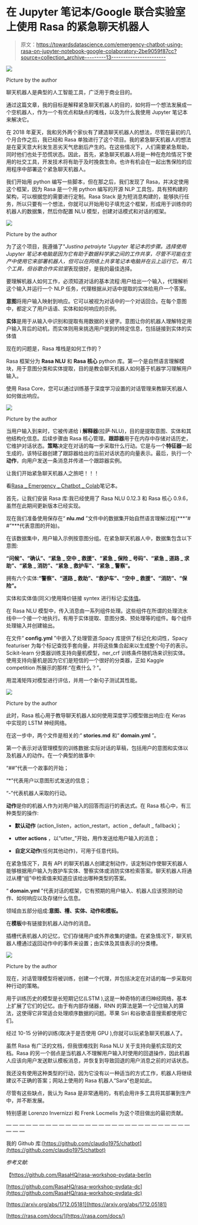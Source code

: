 # 在 Jupyter 笔记本/Google 联合实验室上使用 Rasa 的紧急聊天机器人

> 原文：<https://towardsdatascience.com/emergency-chatbot-using-rasa-on-jupyter-notebook-google-colaboratory-2be9059f87cc?source=collection_archive---------13----------------------->

![](img/150c913a96374778559232f5e029b010.png)

Picture by the author

聊天机器人是典型的人工智能工具，广泛用于商业目的。

通过这篇文章，我的目标是解释紧急聊天机器人的目的，如何将一个想法发展成一个空机器人，作为一个有优点和缺点的堆栈，以及为什么我使用 Jupyter 笔记本来解决它。

在 2018 年夏天，我和另外两个家伙有了建造聊天机器人的想法，尽管在最初的几个月合作之后，我已经和 Rasa 单独进行了这个项目。我的紧急聊天机器人的想法是在夏天意大利发生恶劣天气悲剧后产生的。在这些情况下，人们需要紧急帮助，同时他们也处于恐慌状态。因此，首先，紧急聊天机器人将是一种在危险情况下使用的社交工具，开发技术将有助于及时挽救生命。也许有机会在一起出售保险的应用程序中部署这个紧急聊天机器人。

我们开始用 python 编写一些脚本，但在那之后，我们发现了 Rasa，并决定使用这个框架，因为 Rasa 是一个用 python 编写的开源 NLP 工具包，具有预构建的架构，可以根据您的需要进行定制。Rasa Stack 是为短消息构建的，能够执行任务，所以只要有一个想法，你就可以开始用句子填充这个框架，形成用于训练你的机器人的数据集，然后你配置 NLU 模型，创建对话模式和对话的框架。

![](img/026fb8d2408025866e41c6dd7125c2bc.png)

Picture by the author

为了这个项目，我遵循了"*Justina petraiyte "*Jupyter 笔记本的步骤。选择使用 Jupyter 笔记本电脑是因为它有助于数据科学家之间的工作共享，尽管不可能在生产中使用它来部署机器人，但可以在网络上共享笔记本电脑并在云上运行它。有几个工具，但*谷歌合作实验室*表现很好，是我的最佳选择。

要理解机器人如何工作，必须知道对话的基本流程:用户给出一个输入，代理解析这个输入并运行一个 NLP 任务，代理根据从对话中提取的实体给用户一个答案。

**意图**将用户输入映射到响应。它可以被视为对话中的一个对话回合。在每个意图中，都定义了用户话语、实体和如何响应的示例。

**实体**是用于从输入中识别和提取有用数据的关键字。意图让你的机器人理解特定用户输入背后的动机，而实体则用来挑选用户提到的特定信息，包括链接到实体的实体值

现在的问题是，Rasa 堆栈是如何工作的？

Rasa 框架分为 **Rasa NLU** 和 **Rasa 核心** python 库。第一个是自然语言理解模块，用于意图分类和实体提取，目的是教会聊天机器人如何基于机器学习理解用户输入。

使用 Rasa Core，您可以通过训练基于深度学习设置的对话管理来教聊天机器人如何做出响应。

![](img/89240997b79d3f3dc648e1d60fd73ddf.png)

Picture by the author

当用户输入到来时，它被传递给 i **解释器**(拉萨·NLU)，目的是提取意图、实体和其他结构化信息。后续步骤由 Rasa 核心管理。**跟踪器**用于在内存中存储对话历史，它维护对话状态。**策略**决定在对话的每一步采取什么行动。它是与一个**特征器**一起生成的，该特征器创建了跟踪器给出的当前对话状态的向量表示。最后，执行一个**动作**，向用户发送一条消息并传递一个跟踪器实例。

让我们开始紧急聊天机器人之旅吧！！！

看[Rasa _ Emergency _ Chatbot _ Colab](https://colab.research.google.com/drive/1fqshAYRT9FBaJwd1nIOSonUt4MoIsgl-)笔记本。

首先，让我们安装 Rasa 库:我已经使用了 Rasa NLU 0.12.3 和 Rasa 核心 0.9.6，虽然在此期间更新版本已经实现。

现在我们准备使用保存在“ **nlu.md** ”文件中的数据集开始自然语言理解过程(***“# #”***代表意图的开始)。

在该数据集中，用户输入示例按意图分组。在紧急聊天机器人中，数据集包含以下意图:

**“问候”、“确认”、“紧急 _ 空中 _ 救援”、“紧急 _ 保险 _ 号码”、“紧急 _ 道路 _ 求助”、“紧急 _ 消防”、“紧急 _ 救护车”、“紧急 _ 警察”。**

拥有六个实体:**“警察”、“道路 _ 救助”、“救护车”、“空中 _ 救援”、“消防”、“保险”。**

实体和实体值(同义)使用降价链接 syntex 进行标记:[实体值](实体类型)。

在 Rasa NLU 模型中，传入消息由一系列组件处理。这些组件在所谓的处理流水线中一个接一个地执行。有用于实体提取、意图分类、预处理等的组件。每个组件处理输入并创建输出。

在文件“ **config.yml** ”中嵌入了处理管道:Spacy 库提供了标记化和词性，Spacy featuriser 为每个标记查找手套向量，并将这些集合起来以生成整个句子的表示。Scikit-learn 分类器训练支持向量机模型，ner_crf 训练条件随机场来识别实体。使用支持向量机是因为它们是短信的一个很好的分类器，正如 Kaggle competition 所展示的那样:“在煮什么？”。

用混淆矩阵对模型进行评估，并用一个新句子测试其性能。

![](img/c9c33c50c32d610d58a0c6b114c4ffef.png)

Picture by the author

此时，Rasa 核心用于教导聊天机器人如何使用深度学习模型做出响应:在 Keras 中实现的 LSTM 神经网络。

在这一步中，两个文件是相关的:“ **stories.md** 和“ **domain.yml** ”。

第一个表示对话管理模型的训练数据:实际对话的草稿，包括用户的意图和实体以及机器人的动作。在一个典型的故事中:

“##”代表一个故事的开始；

“*”代表用户以意图形式发送的信息；

“-”代表机器人采取的行动。

**动作**是你的机器人作为对用户输入的回答而运行的表达式。在 Rasa 核心中，有三种类型的操作:

- **默认动作** (action_listen，action_restart，action _ default _ fallback)；

- **utter actions** ，以“utter_”开始，用作发送给用户输入的消息；

- **自定义动作**(任何其他动作)，可用于任意代码。

在紧急情况下，具有 API 的聊天机器人创建定制动作，该定制动作使聊天机器人能够根据用户输入为救护车实体、警察实体或消防实体检索答案。聊天机器人将通过从槽“组”中检索值来知道应该给出哪种类型的答案。

“ **domain.yml** ”代表对话的框架，它有预期的用户输入、机器人应该预测的动作、如何响应以及存储什么信息。

领域由五部分组成:**意图、槽、实体、动作和模板。**

在**模板**中有链接到机器人动作的消息。

插槽代表机器人的记忆，它们存储用户或外界收集的键值。在紧急情况下，聊天机器人槽通过返回动作中的事件来设置；由实体及其值表示的分类槽。

![](img/0fa16d3995c4a02be338491ea9888be2.png)

Picture by the author

现在，对话管理模型将被训练，创建一个代理，并包括决定在对话的每一步采取何种行动的策略。

用于训练历史的模型是长短期记忆(LSTM ),这是一种奇特的递归神经网络，基本上扩展了它们的记忆。由于有内部存储器，RNN 的算法是第一个记住输入的算法，这使得它非常适合处理顺序数据的问题。苹果 Siri 和谷歌语音搜索都使用它们。

经过 10-15 分钟的训练(取决于是否使用 GPU ),你就可以玩紧急聊天机器人了。

虽然 Rasa 有广泛的文档，但我很难找到 Rasa NLU 关于支持向量机实现的文档。Rasa 的另一个弱点是当机器人不理解用户输入时使用的回退操作，因此机器人应该向用户发送默认模板消息，并恢复到导致回退的用户消息之前的对话状态。

我还没有使用这种类型的行动，因为它没有以一种适当的方式工作，机器人将继续建议不正确的答案；网站上使用的 Rasa 机器人“Sara”也是如此。

尽管有这些缺点，我认为 Rasa 是非常通用的，有机会用许多工具将其部署到生产中，并不断发展。

特别感谢 Lorenzo Invernizzi 和 Frenk Locmelis 为这个项目做出的最初贡献。

— — — — — — — — — — — — — — — — — — — — — — — — — — — — — — —

我的 Github 库:[https://github.com/claudio1975/chatbot](https://github.com/claudio1975/chatbot)

*参考文献:*

【https://github.com/RasaHQ/rasa-workshop-pydata-berlin 

[https://github.com/RasaHQ/rasa-workshop-pydata-dc](https://github.com/RasaHQ/rasa-workshop-pydata-dc)

[https://arxiv.org/abs/1712.05181](https://arxiv.org/abs/1712.05181)

[https://rasa.com/docs/](https://rasa.com/docs/)
